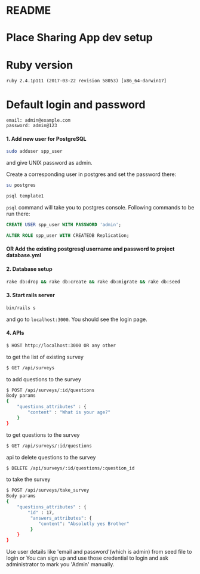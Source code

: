 # README

# Place Sharing App dev setup

# Ruby version
```
ruby 2.4.1p111 (2017-03-22 revision 58053) [x86_64-darwin17]
```

# Default login and password
```
email: admin@example.com
password: admin@123
```

#### 1. Add new user for PostgreSQL

```bash
sudo adduser spp_user
```
and give UNIX password as admin.

Create a corresponding user in postgres and set the password there:

```bash
su postgres

psql template1
```

`psql` command will take you to postgres console. Following commands to be run there:

```sql
CREATE USER spp_user WITH PASSWORD 'admin';

ALTER ROLE spp_user WITH CREATEDB Replication;
```
#### OR Add the existing postgresql username and password to project database.yml

#### 2. Database setup

```bash
rake db:drop && rake db:create && rake db:migrate && rake db:seed
```

#### 3. Start rails server

```bash
bin/rails s
```
and go to `localhost:3000`. You should see the login page.

#### 4. APIs
```bash
$ HOST http://localhost:3000 OR any other
```
to get the list of existing survey
```bash
$ GET /api/surveys
```
to add questions to the survey
```bash
$ POST /api/surveys/:id/questions
Body params
{
	"questions_attributes" : {
		"content" : "What is your age?"
	}
}
```
to get questions to the survey
```bash
$ GET /api/surveys/:id/questions
```
api to delete questions to the survey
```bash
$ DELETE /api/surveys/:id/questions/:question_id
```
to take the survey
```bash
$ POST /api/surveys/take_survey
Body params
{
	"questions_attributes" : {
		"id" : 17,
		 "answers_attributes": {
		 	"content": "Absolutly yes Brother"
		 }
	}
}
```

Use user details like 'email and password'(which is admin) from seed file to login or You can sign up and use those credential to login and ask administrator to mark you 'Admin' manually.
